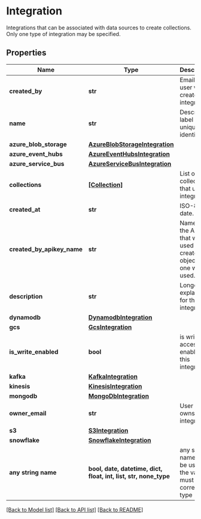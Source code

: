 # Integration

Integrations that can be associated with data sources to create collections. Only one type of integration may be specified.

## Properties
Name | Type | Description | Notes
------------ | ------------- | ------------- | -------------
**created_by** | **str** | Email of user who created the integration. | 
**name** | **str** | Descriptive label and unique identifier. | 
**azure_blob_storage** | [**AzureBlobStorageIntegration**](AzureBlobStorageIntegration.md) |  | [optional] 
**azure_event_hubs** | [**AzureEventHubsIntegration**](AzureEventHubsIntegration.md) |  | [optional] 
**azure_service_bus** | [**AzureServiceBusIntegration**](AzureServiceBusIntegration.md) |  | [optional] 
**collections** | [**[Collection]**](Collection.md) | List of collections that use the integration. | [optional] 
**created_at** | **str** | ISO-8601 date. | [optional] 
**created_by_apikey_name** | **str** | Name of the API key that was used to create this object if one was used. | [optional] 
**description** | **str** | Longer explanation for the integration. | [optional] 
**dynamodb** | [**DynamodbIntegration**](DynamodbIntegration.md) |  | [optional] 
**gcs** | [**GcsIntegration**](GcsIntegration.md) |  | [optional] 
**is_write_enabled** | **bool** | is write access enabled for this integration | [optional] 
**kafka** | [**KafkaIntegration**](KafkaIntegration.md) |  | [optional] 
**kinesis** | [**KinesisIntegration**](KinesisIntegration.md) |  | [optional] 
**mongodb** | [**MongoDbIntegration**](MongoDbIntegration.md) |  | [optional] 
**owner_email** | **str** | User that owns this integration. | [optional] 
**s3** | [**S3Integration**](S3Integration.md) |  | [optional] 
**snowflake** | [**SnowflakeIntegration**](SnowflakeIntegration.md) |  | [optional] 
**any string name** | **bool, date, datetime, dict, float, int, list, str, none_type** | any string name can be used but the value must be the correct type | [optional]

[[Back to Model list]](../README.md#documentation-for-models) [[Back to API list]](../README.md#documentation-for-api-endpoints) [[Back to README]](../README.md)



